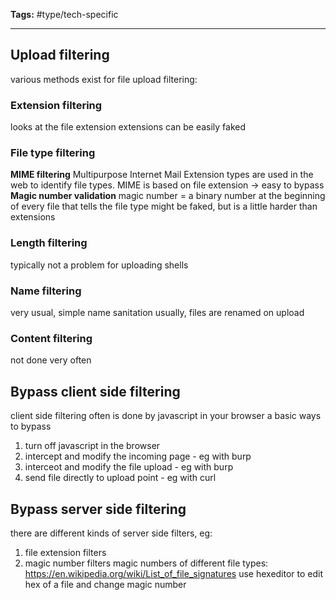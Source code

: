 **Tags:** #type/tech-specific 

---

## Upload filtering
various methods exist for file upload filtering:
### Extension filtering
looks at the file extension
extensions can be easily faked
### File type filtering
**MIME filtering**
Multipurpose Internet Mail Extension types are used in the web to identify file types.
MIME is based on file extension -> easy to bypass
**Magic number validation**
magic number = a binary number at the beginning of every file that tells the file type
might be faked, but is a little harder than extensions
### Length filtering
typically not a problem for uploading shells
### Name filtering
very usual, simple name sanitation
usually, files are renamed on upload
### Content filtering
not done very often
## Bypass client side filtering
client side filtering often is done by javascript in your browser
a basic ways to bypass
1. turn off javascript in the browser
2. intercept and modify the incoming page - eg with burp
3. interceot and modify the file upload - eg with burp
4. send file directly to upload point - eg with curl
## Bypass server side filtering
there are different kinds of server side filters, eg:
1. file extension filters
2. magic number filters
magic numbers of different file types:
https://en.wikipedia.org/wiki/List_of_file_signatures
use hexeditor to edit hex of a file and change magic number
